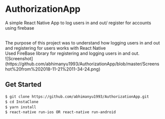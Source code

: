 # AuthorizationApp
A simple React Native App to log users in and out/ register for accounts using firebase

<br />
The purpose of this project was to understand how logging users in and out and registering for users works with React Native
<br />
Used FireBase library for registering and logging users in and out.
<br />
![Screenshot](https://github.com/abhimanyu1993/AuthorizationApp/blob/master/Screenshot%20from%202018-11-21%2011-34-24.png)


## Get Started

```sh
$ git clone https://github.com/abhimanyu1993/AuthorizationApp.git
$ cd InstaClone
$ yarn install
$ react-native run-ios OR react-native run-android
